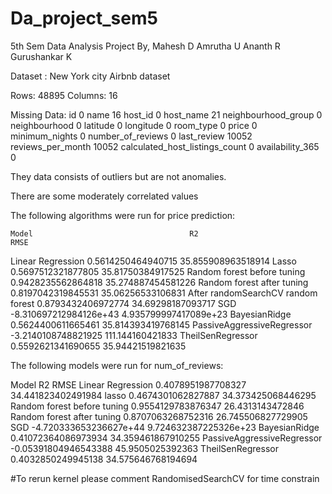 # Da_project_sem5
5th Sem Data Analysis Project 
By,
  Mahesh D
  Amrutha U
  Ananth R
  Gurushankar K
  
 Dataset : New York city Airbnb dataset
 
 Rows: 48895
 Columns: 16
 
 Missing Data:
 id                                    0
name                                 16
host_id                               0
host_name                            21
neighbourhood_group                   0
neighbourhood                         0
latitude                              0
longitude                             0
room_type                             0
price                                 0
minimum_nights                        0
number_of_reviews                     0
last_review                       10052
reviews_per_month                 10052
calculated_host_listings_count        0
availability_365                      0

They data consists of outliers but are not anomalies.

There are some moderately correlated values

The following algorithms were run for price prediction:

    Model                                   R2                         RMSE
Linear Regression 			              0.5614250464940715        35.855908963518914
Lasso 					                      0.5697512321877805 	      35.81750384917525
Random forest before tuning 		      0.9428235562864818 	      35.274887454581226
Random forest after tuning 		        0.8197042319845531	      35.06256533106831
After randomSearchCV random forest  	0.8793432406972774        34.69298187093717
SGD  					                        -8.310697212984126e+43     4.935799997417089e+23
BayesianRidge  				                0.5624400611665461        35.814393419768145
PassiveAggressiveRegressor            -3.2140108748821925 	   111.144160421833 
TheilSenRegressor 			              0.5592621341690655        35.94421519821635



The following models were run for num_of_reviews:
 
 Model                                   R2                             RMSE
Linear Regression  			              0.4078951987708327  	    34.441823402491984
lasso 					                      0.4674301062827887 	      34.373425068446295
Random forest before tuning 		      0.9554129783876347  	    26.4313143472846
Random forest after tuning  		      0.8707063268752316  	    26.745506827729905
SGD  					                        -4.720333653236627e+44     9.724632387225326e+23
BayesianRidge 				                0.41072364086973934  	    34.359461867910255
PassiveAggressiveRegressor 		       -0.05391804946543388  	    45.9505025392363
TheilSenRegressor 			              0.4032850249945138  	    34.575646768194694

 
#To rerun kernel please comment RandomisedSearchCV for time constrain


